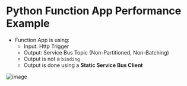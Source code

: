 # Python Function App Performance Example
  - Function App is using:
    -  Input: Http Trigger
    -  Output: Service Bus Topic (Non-Partitioned, Non-Batching)
      -  Output is not a `binding`
      -  Output is done using a **Static Service Bus Client**

![image](https://github.com/user-attachments/assets/8b1eb517-8de1-43a1-80af-c9d723eab1e0)

